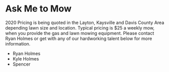 # Ask Me to Mow

2020 Pricing is being quoted in the Layton, Kaysville and Davis County Area depending lawn size  and location.
Typical pricing is $25 a weekly mow, when you provide the gas and lawn mowing equipment.
Please contact Ryan Holmes or get with any of our hardworking talent below for more information.

- Ryan Holmes
- Kyle Holmes
- Spencer



